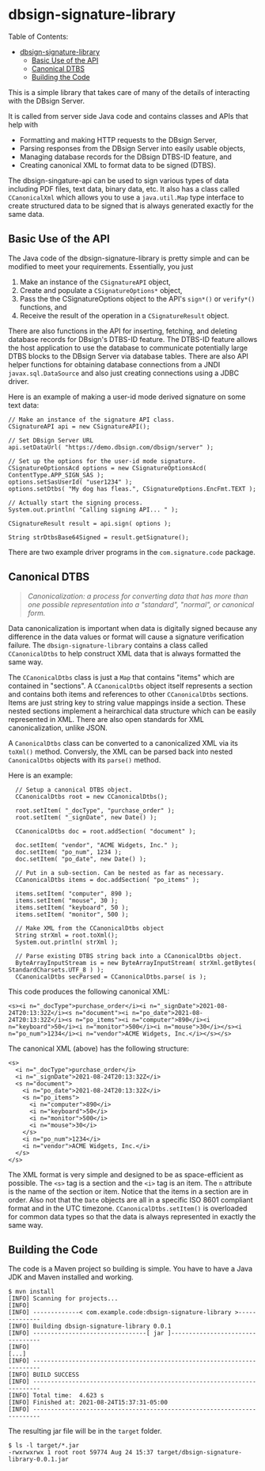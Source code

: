 # dbsign-signature-library

Table of Contents:
- [dbsign-signature-library](#dbsign-signature-library)
  - [Basic Use of the API](#basic-use-of-the-api)
  - [Canonical DTBS](#canonical-dtbs)
  - [Building the Code](#building-the-code)

This is a simple library that takes care of many of the details of interacting with the DBsign Server.  

It is called from server side Java code and contains classes and APIs that help with

- Formatting and making HTTP requests to the DBsign Server,
- Parsing responses from the DBsign Server into easily usable objects,
- Managing database records for the DBsign DTBS-ID feature, and
- Creating canonical XML to format data to be signed (DTBS).

The dbsign-singature-api can be used to sign various types of data including PDF files, text data, binary data, etc.  It also has a class called `CCanonicalXml` which allows you to use a `java.util.Map` type interface to create structured data to be signed that is always generated exactly for the same data.

## Basic Use of the API

The Java code of the dbsign-signature-library is pretty simple and can be modified to meet your requirements.  Essentially, you just 

1. Make an instance of the `CSignatureAPI` object,
2. Create and populate a `CSignatureOptions*` object,
3. Pass the the CSignatureOptions object to the API's `sign*()` or `verify*()` functions, and
4. Receive the result of the operation in a `CSignatureResult` object.

There are also functions in the API for inserting, fetching, and deleting database records for DBsign's DTBS-ID feature.  The DTBS-ID feature allows the host application to use the database to communicate potentially large DTBS blocks to the DBsign Server via database tables.  There are also API helper functions for obtaining database connections from a JNDI `javax.sql.DataSource` and also just creating connections using a JDBC driver.  

Here is an example of making a user-id mode derived signature on some text data:

```
// Make an instance of the signature API class.
CSignatureAPI api = new CSignatureAPI();

// Set DBsign Server URL
api.setDataUrl( "https://demo.dbsign.com/dbsign/server" );

// Set up the options for the user-id mode signature.
CSignatureOptionsAcd options = new CSignatureOptionsAcd( ContentType.APP_SIGN_SAS );
options.setSasUserId( "user1234" );
options.setDtbs( "My dog has fleas.", CSignatureOptions.EncFmt.TEXT );

// Actually start the signing process.
System.out.println( "Calling signing API... " );

CSignatureResult result = api.sign( options );

String strDtbsBase64Signed = result.getSignature();
```

There are two example driver programs in the `com.signature.code` package.

## Canonical DTBS

> *Canonicalization: a process for converting data that has more than one possible representation into a "standard", "normal", or canonical form.*

Data canonicalization is important when data is digitally signed because any difference in the data values or format will cause a signature verification failure.  The `dbsign-signature-library` contains a class called `CCanonicalDtbs` to help construct XML data that is always formatted the same way.

The `CCanonicalDtbs` class is just a `Map` that contains "items" which are contained in "sections".  A `CCanonicalDtbs` object itself represents a section and contains both items and references to other `CCanonicalDtbs` sections. Items are just string key to string value mappings inside a section. These nested sections implement a heirarchical data structure which can be easily represented in XML.  There are also open standards for XML canonicalization, unlike JSON.

A `CanonicalDtbs` class can be converted to a canonicalized XML via its `toXml()` method.  Conversly, the XML can be parsed back into nested `CanonicalDtbs` objects with its `parse()` method.

Here is an example:

```
  // Setup a canonical DTBS object.
  CCanonicalDtbs root = new CCanonicalDtbs();

  root.setItem( "_docType", "purchase_order" );
  root.setItem( "_signDate", new Date() );

  CCanonicalDtbs doc = root.addSection( "document" );

  doc.setItem( "vendor", "ACME Widgets, Inc." );
  doc.setItem( "po_num", 1234 );
  doc.setItem( "po_date", new Date() );

  // Put in a sub-section. Can be nested as far as necessary.
  CCanonicalDtbs items = doc.addSection( "po_items" );

  items.setItem( "computer", 890 );
  items.setItem( "mouse", 30 );
  items.setItem( "keyboard", 50 );
  items.setItem( "monitor", 500 );

  // Make XML from the CCanonicalDtbs object
  String strXml = root.toXml();
  System.out.println( strXml );

  // Parse existing DTBS string back into a CCanonicalDtbs object.
  ByteArrayInputStream is = new ByteArrayInputStream( strXml.getBytes( StandardCharsets.UTF_8 ) );
  CCanonicalDtbs secParsed = CCanonicalDtbs.parse( is );
```

This code produces the following canonical XML:

```
<s><i n="_docType">purchase_order</i><i n="_signDate">2021-08-24T20:13:32Z</i><s n="document"><i n="po_date">2021-08-24T20:13:32Z</i><s n="po_items"><i n="computer">890</i><i n="keyboard">50</i><i n="monitor">500</i><i n="mouse">30</i></s><i n="po_num">1234</i><i n="vendor">ACME Widgets, Inc.</i></s></s>
```

The canonical XML (above) has the following structure:

```
<s>
  <i n="_docType">purchase_order</i>
  <i n="_signDate">2021-08-24T20:13:32Z</i>
  <s n="document">
    <i n="po_date">2021-08-24T20:13:32Z</i>
    <s n="po_items">
      <i n="computer">890</i>
      <i n="keyboard">50</i>
      <i n="monitor">500</i>
      <i n="mouse">30</i>
    </s>
    <i n="po_num">1234</i>
    <i n="vendor">ACME Widgets, Inc.</i>
  </s>
</s>
```

The XML format is very simple and designed to be as space-efficient as possible.  The `<s>` tag is a section and the `<i>` tag is an item.  The `n` attribute is the name of the section or item.  Notice that the items in a section are in order.  Also not that the `Date` objects are all in a specific ISO 8601 compliant format and in the UTC timezone.  `CCanonicalDtbs.setItem()` is overloaded for common data types so that the data is always represented in exactly the same way.

## Building the Code

The code is a Maven project so building is simple.  You have to have a Java JDK and Maven installed and working.

```
$ mvn install
[INFO] Scanning for projects...
[INFO] 
[INFO] -------------< com.example.code:dbsign-signature-library >--------------
[INFO] Building dbsign-signature-library 0.0.1
[INFO] --------------------------------[ jar ]---------------------------------
[INFO] 
[...]
[INFO] ------------------------------------------------------------------------
[INFO] BUILD SUCCESS
[INFO] ------------------------------------------------------------------------
[INFO] Total time:  4.623 s
[INFO] Finished at: 2021-08-24T15:37:31-05:00
[INFO] ------------------------------------------------------------------------
```

The resulting jar file will be in the `target` folder.

```
$ ls -l target/*.jar
-rwxrwxrwx 1 root root 59774 Aug 24 15:37 target/dbsign-signature-library-0.0.1.jar
```